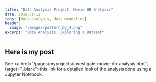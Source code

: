 ```yaml
---
title: "Data Analysis Project: Movie DB Analysis" 
data: 2018-01-12
tags: [data analysis, data wrangling]
header: 
  image: "/images/pattern_bg_4.png" 
excerpt: "Data Analysis, Exploring a Dataset"
---
```

<h2>Here is my post</h2>

See <a href="/pages/myprojects/investigate-movie-db-analysis.html", target="_blank">this link</a>
for a detailed look of the analysis done using a Jupyter Notebook.





















